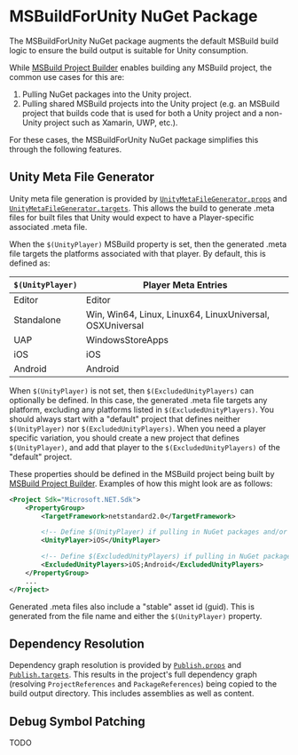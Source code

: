 # MSBuildForUnity NuGet Package

The MSBuildForUnity NuGet package augments the default MSBuild build logic to ensure the build output is suitable for Unity consumption.

While [MSBuild Project Builder](../MSBuildProjectBuilder/MSBuildProjectBuilder.md) enables building any MSBuild project, the common use cases for this are:

1. Pulling NuGet packages into the Unity project.
1. Pulling shared MSBuild projects into the Unity project (e.g. an MSBuild project that builds code that is used for both a Unity project and a non-Unity project such as Xamarin, UWP, etc.).

For these cases, the MSBuildForUnity NuGet package simplifies this through the following features.

## Unity Meta File Generator

Unity meta file generation is provided by [`UnityMetaFileGenerator.props`](../../Source/MSBuildTools.Unity.NuGet/UnityMetaFileGenerator.props) and [`UnityMetaFileGenerator.targets`](../../Source/MSBuildTools.Unity.NuGet/UnityMetaFileGenerator.targets). This allows the build to generate .meta files for built files that Unity would expect to have a Player-specific associated .meta file.

When the `$(UnityPlayer)` MSBuild property is set, then the generated .meta file targets the platforms associated with that player. By default, this is defined as:

| `$(UnityPlayer)` | Player Meta Entries                                      |
|------------------|----------------------------------------------------------|
| Editor           | Editor                                                   |
| Standalone       | Win, Win64, Linux, Linux64, LinuxUniversal, OSXUniversal |
| UAP              | WindowsStoreApps                                         |
| iOS              | iOS                                                      |
| Android          | Android                                                  |

When `$(UnityPlayer)` is not set, then `$(ExcludedUnityPlayers)` can optionally be defined. In this case, the generated .meta file targets any platform, excluding any platforms listed in `$(ExcludedUnityPlayers)`. You should always start with a "default" project that defines neither `$(UnityPlayer)` nor `$(ExcludedUnityPlayers)`. When you need a player specific variation, you should create a new project that defines `$(UnityPlayer)`, and add that player to the `$(ExcludedUnityPlayers)` of the "default" project.

These properties should be defined in the MSBuild project being built by [MSBuild Project Builder](../MSBuildProjectBuilder/MSBuildProjectBuilder.md). Examples of how this might look are as follows:

```xml
<Project Sdk="Microsoft.NET.Sdk">
    <PropertyGroup>
        <TargetFramework>netstandard2.0</TargetFramework>

        <!-- Define $(UnityPlayer) if pulling in NuGet packages and/or MSBuild projects for a specific Unity player, such as iOS. -->
        <UnityPlayer>iOS</UnityPlayer>

        <!-- Define $(ExcludedUnityPlayers) if pulling in NuGet packages and/or MSBuild projects for all Unity players except specific Unity players, such as iOS and Android. -->
        <ExcludedUnityPlayers>iOS;Android</ExcludedUnityPlayers>
    </PropertyGroup>
    ...
</Project>
```

Generated .meta files also include a "stable" asset id (guid). This is generated from the file name and either the `$(UnityPlayer)` property.

## Dependency Resolution

Dependency graph resolution is provided by [`Publish.props`](../../Source/MSBuildTools.Unity.NuGet/Publish.props) and [`Publish.targets`](../../Source/MSBuildTools.Unity.NuGet/Publish.targets). This results in the project's full dependency graph (resolving `ProjectReferences` and `PackageReferences`) being copied to the build output directory. This includes assemblies as well as content.

## Debug Symbol Patching

TODO